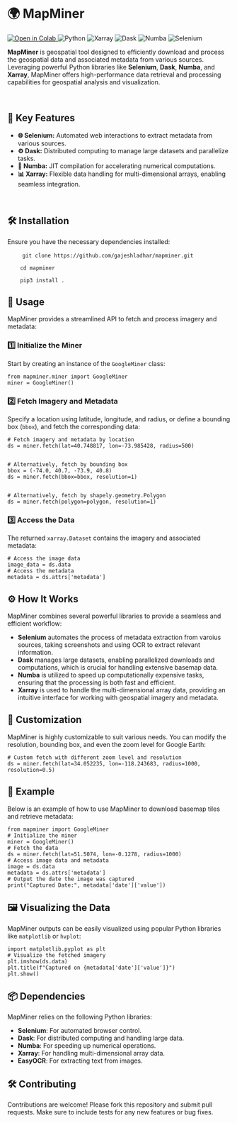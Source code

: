<!DOCTYPE html>
<html lang="en">
<head>
    <meta charset="UTF-8">
    <meta name="viewport" content="width=device-width, initial-scale=1.0">
</head>
<body>
    <h1>🌍 <strong>MapMiner</strong> </h1>
    <p>
    <a href="https://colab.research.google.com/drive/1steVa5hY0SqUabvFLb0J4ypRWgSs7io9?usp=sharing" target="_blank">
    <img src="https://colab.research.google.com/assets/colab-badge.svg" alt="Open in Colab"/>
</a>
        <img src="https://img.shields.io/badge/Python-3.x-blue.svg?style=flat-square&logo=python" alt="Python">
        <img src="https://img.shields.io/badge/Xarray-0.18+-orange.svg?style=flat-square&logo=xarray" alt="Xarray">
        <img src="https://img.shields.io/badge/Dask-Powered-yellow.svg?style=flat-square&logo=dask" alt="Dask">
        <img src="https://img.shields.io/badge/Numba-Accelerated-green.svg?style=flat-square&logo=numba" alt="Numba">
        <img src="https://img.shields.io/badge/Selenium-Automated-informational.svg?style=flat-square&logo=selenium" alt="Selenium">
    </p>
    <p><strong>MapMiner</strong> is geospatial tool designed to efficiently download and process the geospatial data and associated metadata from various sources. Leveraging powerful Python libraries like <strong>Selenium</strong>, <strong>Dask</strong>, <strong>Numba</strong>, and <strong>Xarray</strong>, MapMiner offers high-performance data retrieval and processing capabilities for geospatial analysis and visualization.</p><br>
    <h2>🚀 <strong>Key Features</strong></h2>
    <ul>
        <li><strong>🌐 Selenium:</strong> Automated web interactions to extract metadata from various sources.</li>
        <li><strong>⚙️ Dask:</strong> Distributed computing to manage large datasets and parallelize tasks.</li>
        <li><strong>🚀 Numba:</strong> JIT compilation for accelerating numerical computations.</li>
        <li><strong>📊 Xarray:</strong> Flexible data handling for multi-dimensional arrays, enabling seamless integration.</li>
    </ul><br>
    <h2>🛠 <strong>Installation</strong></h2>
    <p>Ensure you have the necessary dependencies installed:</p>
    <pre>
    <code>git clone https://github.com/gajeshladhar/mapminer.git<br>
    cd mapminer<br>
    pip3 install .</code></pre>
    <h2>📝 <strong>Usage</strong></h2>
    <p>MapMiner provides a streamlined API to fetch and process imagery and metadata:</p>
    <h3><strong>1️⃣ Initialize the Miner</strong></h3>
    <p>Start by creating an instance of the <code>GoogleMiner</code> class:</p>
    <pre><code>from mapminer.miner import GoogleMiner
miner = GoogleMiner()</code></pre>
    <h3><strong>2️⃣ Fetch Imagery and Metadata</strong></h3>
    <p>Specify a location using latitude, longitude, and radius, or define a bounding box (<code>bbox</code>), and fetch the corresponding data:</p>
    <pre><code># Fetch imagery and metadata by location
ds = miner.fetch(lat=40.748817, lon=-73.985428, radius=500)
<br>
# Alternatively, fetch by bounding box
bbox = (-74.0, 40.7, -73.9, 40.8)
ds = miner.fetch(bbox=bbox, resolution=1)
<br>
# Alternatively, fetch by shapely.geometry.Polygon
ds = miner.fetch(polygon=polygon, resolution=1)</code></pre>
    <h3><strong>3️⃣ Access the Data</strong></h3>
    <p>The returned <code>xarray.Dataset</code> contains the imagery and associated metadata:</p>
    <pre><code># Access the image data
image_data = ds.data
# Access the metadata
metadata = ds.attrs['metadata']
</code></pre>
    <h2>⚙️ <strong>How It Works</strong></h2>
    <p>MapMiner combines several powerful libraries to provide a seamless and efficient workflow:</p>
    <ul>
        <li><strong>Selenium</strong> automates the process of metadata extraction from varoius sources, taking screenshots and using OCR to extract relevant information.</li>
        <li><strong>Dask</strong> manages large datasets, enabling parallelized downloads and computations, which is crucial for handling extensive basemap data.</li>
        <li><strong>Numba</strong> is utilized to speed up computationally expensive tasks, ensuring that the processing is both fast and efficient.</li>
        <li><strong>Xarray</strong> is used to handle the multi-dimensional array data, providing an intuitive interface for working with geospatial imagery and metadata.</li>
    </ul>
    <h2>🔧 <strong>Customization</strong></h2>
    <p>MapMiner is highly customizable to suit various needs. You can modify the resolution, bounding box, and even the zoom level for Google Earth:</p>
    <pre><code># Custom fetch with different zoom level and resolution
ds = miner.fetch(lat=34.052235, lon=-118.243683, radius=1000, resolution=0.5)</code></pre>
    <h2>🧪 <strong>Example</strong></h2>
    <p>Below is an example of how to use MapMiner to download basemap tiles and retrieve metadata:</p>
    <pre><code>from mapminer import GoogleMiner
# Initialize the miner
miner = GoogleMiner()
# Fetch the data
ds = miner.fetch(lat=51.5074, lon=-0.1278, radius=1000)
# Access image data and metadata
image = ds.data
metadata = ds.attrs['metadata']
# Output the date the image was captured
print("Captured Date:", metadata['date']['value'])</code></pre>
    <h2>🖼 <strong>Visualizing the Data</strong></h2>
    <p>MapMiner outputs can be easily visualized using popular Python libraries like <code>matplotlib</code> or <code>hvplot</code>:</p>
    <pre><code>import matplotlib.pyplot as plt
# Visualize the fetched imagery
plt.imshow(ds.data)
plt.title(f"Captured on {metadata['date']['value']}")
plt.show()</code></pre>
    <h2>📦 <strong>Dependencies</strong></h2>
    <p>MapMiner relies on the following Python libraries:</p>
    <ul>
        <li><strong>Selenium</strong>: For automated browser control.</li>
        <li><strong>Dask</strong>: For distributed computing and handling large data.</li>
        <li><strong>Numba</strong>: For speeding up numerical operations.</li>
        <li><strong>Xarray</strong>: For handling multi-dimensional array data.</li>
        <li><strong>EasyOCR</strong>: For extracting text from images.</li>
    </ul>
    <h2>🛠 <strong>Contributing</strong></h2>
    <p>Contributions are welcome! Please fork this repository and submit pull requests. Make sure to include tests for any new features or bug fixes.</p>
</body>
</html>
